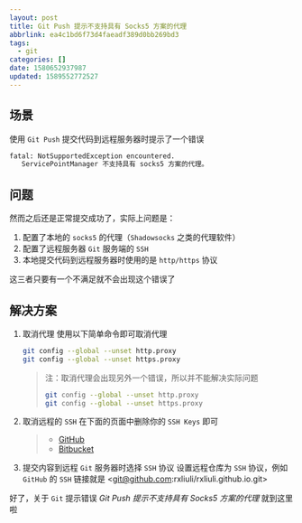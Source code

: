 ```yaml
---
layout: post
title: Git Push 提示不支持具有 Socks5 方案的代理
abbrlink: ea4c1bd6f73d4faeadf389d0bb269bd3
tags:
  - git
categories: []
date: 1580652937987
updated: 1589552772527
---
```


## 场景

使用 `Git Push` 提交代码到远程服务器时提示了一个错误

```bash
fatal: NotSupportedException encountered.
   ServicePointManager 不支持具有 socks5 方案的代理。
```

## 问题

然而之后还是正常提交成功了，实际上问题是：

1. 配置了本地的 `socks5` 的代理（`Shadowsocks` 之类的代理软件）
2. 配置了远程服务器 `Git` 服务端的 `SSH`
3. 本地提交代码到远程服务器时使用的是 `http/https` 协议

这三者只要有一个不满足就不会出现这个错误了

## 解决方案

1. 取消代理
   使用以下简单命令即可取消代理

   ```bash
   git config --global --unset http.proxy
   git config --global --unset https.proxy
   ```

   > 注：取消代理会出现另外一个错误，所以并不能解决实际问题
   >
   > ```bash
   > git config --global --unset http.proxy
   > git config --global --unset https.proxy
   > ```

2. 取消远程的 `SSH`
   在下面的页面中删除你的 `SSH Keys` 即可

   > - [GitHub](https://github.com/settings/keys)
   > - [Bitbucket](https://bitbucket.org/account/user/your_username/ssh-keys/)

3. 提交内容到远程 `Git` 服务器时选择 `SSH` 协议
   设置远程仓库为 `SSH` 协议，例如 `GitHub` 的 `SSH` 链接就是 <<git@github.com>:rxliuli/rxliuli.github.io.git>

好了，关于 `Git` 提示错误 *Git Push 提示不支持具有 Socks5 方案的代理* 就到这里啦
